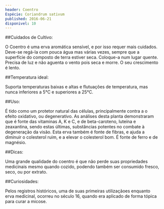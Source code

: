 ```yaml
---
header: Coentro 
Espécie: Coriandrum sativum
published: 2016-06-21
disponivel: 10
---
```



##Cuidados de Cultivo:

O Coentro é uma erva aromática sensível, e por isso requer mais cuidados.
Deve-se regá-la com pouca água mas várias vezes, sempre que a superfície do composto de terra estiver seca.
Coloque-a num lugar quente. Precisa de luz e não aguenta o vento pois seca e morre.
O seu crescimento é lento.

##Temperatura ideal:

Suporta temperaturas baixas e altas e flutuações de temperatura, mas nunca inferiores a 5°C e superiores a 25°C.

##Uso:

É tido como um protetor natural das células, principalmente contra a o efeito oxidativo, ou degenerativo.
As análises desta planta demonstraram que é fonte das vitaminas A, K e C, e de beta-caroteno, luteína e zeaxantina, sendo estas últimas, substâncias potentes
 no combate à degeneração da visão. Esta erva também é fonte de fibras, e ajuda a diminuir o colesterol ruim, 
e a elevar o colesterol bom. É fonte de ferro e de magnésio.

##Dicas:


Uma grande qualidade do coentro é que não perde suas propriedades 
medicinais mesmo quando cozido, podendo também ser consumido fresco, seco, ou por extrato.


##Curiosidades:

Pelos registros históricos, uma de suas primeiras utilizaçãoes enquanto erva medicinal, 
ocorreu no século 16, quando era aplicado de forma tópica para curar a micose.